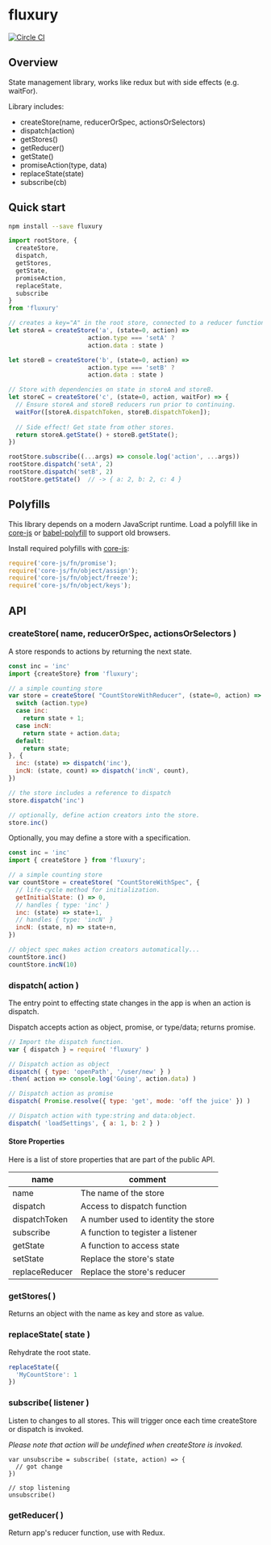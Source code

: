 # fluxury

[![Circle CI](https://circleci.com/gh/formula/fluxury/tree/master.svg?style=svg)](https://circleci.com/gh/formula/fluxury/tree/master)

## Overview

State management library, works like redux but with side effects (e.g. waitFor).

Library includes:

  - createStore(name, reducerOrSpec, actionsOrSelectors)
  - dispatch(action)
  - getStores()
  - getReducer()
  - getState()
  - promiseAction(type, data)
  - replaceState(state)
  - subscribe(cb)

## Quick start

```sh
npm install --save fluxury
```

```js
import rootStore, {
  createStore,
  dispatch,
  getStores,
  getState,
  promiseAction,
  replaceState,
  subscribe
}
from 'fluxury'

// creates a key="A" in the root store, connected to a reducer function.
let storeA = createStore('a', (state=0, action) => 
                      action.type === 'setA' ? 
                      action.data : state )

let storeB = createStore('b', (state=0, action) => 
                      action.type === 'setB' ? 
                      action.data : state )

// Store with dependencies on state in storeA and storeB.
let storeC = createStore('c', (state=0, action, waitFor) => {
  // Ensure storeA and storeB reducers run prior to continuing.
  waitFor([storeA.dispatchToken, storeB.dispatchToken]);
  
  // Side effect! Get state from other stores.
  return storeA.getState() + storeB.getState();
})

rootStore.subscribe((...args) => console.log('action', ...args))
rootStore.dispatch('setA', 2)
rootStore.dispatch('setB', 2)
rootStore.getState()  // -> { a: 2, b: 2, c: 4 }
```

## Polyfills

This library depends on a modern JavaScript runtime. Load a polyfill like in [core-js](https://github.com/zloirock/core-js#commonjs) or [babel-polyfill](http://babeljs.io/docs/usage/polyfill/) to support old browsers.

Install required polyfills with [core-js](https://github.com/zloirock/core-js):

```js
require('core-js/fn/promise');
require('core-js/fn/object/assign');
require('core-js/fn/object/freeze');
require('core-js/fn/object/keys');
```

## API

### createStore( name, reducerOrSpec, actionsOrSelectors )

A store responds to actions by returning the next state.

```js
const inc = 'inc'
import {createStore} from 'fluxury';

// a simple counting store
var store = createStore( "CountStoreWithReducer", (state=0, action) => {
  switch (action.type)
  case inc:
    return state + 1;
  case incN:
    return state + action.data;
  default:
    return state;
}, {
  inc: (state) => dispatch('inc'),
  incN: (state, count) => dispatch('incN', count),
})

// the store includes a reference to dispatch
store.dispatch('inc')

// optionally, define action creators into the store.
store.inc()
```

Optionally, you may define a store with a specification.

```js
const inc = 'inc'
import { createStore } from 'fluxury';

// a simple counting store
var countStore = createStore( "CountStoreWithSpec", {
  // life-cycle method for initialization.
  getInitialState: () => 0,
  // handles { type: 'inc' }
  inc: (state) => state+1,
  // handles { type: 'incN' }
  incN: (state, n) => state+n,
})

// object spec makes action creators automatically...
countStore.inc()
countStore.incN(10)
```

### dispatch( action )

The entry point to effecting state changes in the app is when an action is dispatch. 

Dispatch accepts action as object, promise, or type/data; returns promise.

```js
// Import the dispatch function.
var { dispatch } = require( 'fluxury' )

// Dispatch action as object
dispatch( { type: 'openPath', '/user/new' } )
.then( action => console.log('Going', action.data) )

// Dispatch action as promise
dispatch( Promise.resolve({ type: 'get', mode: 'off the juice' }) )

// Dispatch action with type:string and data:object.
dispatch( 'loadSettings', { a: 1, b: 2 } )

```

#### Store Properties

Here is a list of store properties that are part of the public API.

| name | comment |
|---------|------|
| name | The name of the store |
| dispatch | Access to dispatch function |
| dispatchToken | A number used to identity the store |
| subscribe | A function to tegister a listener |
| getState | A function to access state |
| setState | Replace the store's state |
| replaceReducer | Replace the store's reducer |

### getStores( )

Returns an object with the name as key and store as value.

### replaceState( state )

Rehydrate the root state.

```js
replaceState({
  'MyCountStore': 1
})
```

### subscribe( listener )

Listen to changes to all stores. This will trigger once each time createStore or dispatch is invoked.

_Please note that action will be undefined when createStore is invoked._

```
var unsubscribe = subscribe( (state, action) => {
  // got change
})

// stop listening
unsubscribe()
```
### getReducer( )

Return app's reducer function, use with Redux.
